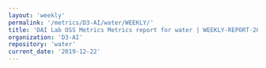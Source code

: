 ```yaml
---
layout: 'weekly'
permalink: '/metrics/D3-AI/water/WEEKLY/'
title: 'DAI Lab OSS Metrics Metrics report for water | WEEKLY-REPORT-2019-12-22'
organization: 'D3-AI'
repository: 'water'
current_date: '2019-12-22'
---
```

